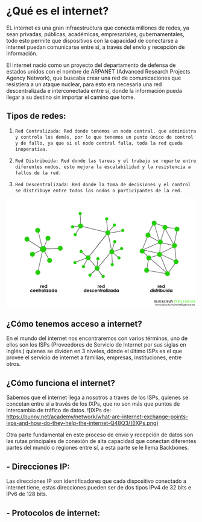 # ¿Qué es el internet?
EL internet es una gran infraestructura que conecta millones de redes, ya sean privadas, públicas, académicas, empresariales, gubernamentales, todo esto permite que dispositivos con la capacidad de conectarse a internet puedan comunicarse entre sí, a través del envío y recepción de información.

El internet nació como un proyecto del departamento de defensa de estados unidos con el nombre de ARPANET (Advanced Research Projects Agency Network), que buscaba crear una red de comunicaciones que resistiera a un ataque nuclear, para esto era necesaria una red descentralizada e interconectada entre sí, donde la información pueda llegar a su destino sin importar el camino que tome. 

## Tipos de redes:
1.     Red Centralizada: Red donde tenemos un nodo central, que administra y controla los demás, por lo que tenemos un punto único de control y de fallo, ya que si el nodo central falla, toda la red queda inoperativa. 
2.     Red Distribuida: Red donde las tareas y el trabajo se reparte entre diferentes nodos, esto mejora la escalabilidad y la resistencia a fallos de la red. 
3.     Red Descentralizada: Red donde la toma de decisiones y el control se distribuye entre todos los nodos o participantes de la red. 

![Tipos de redes.](redes-tipos.jpg)

## ¿Cómo tenemos acceso a internet?
En el mundo del internet nos encontraremos con varios términos, uno de ellos son los ISPs (Proveedores de Servicio de Internet por sus siglas en inglés.) quienes se dividen en 3 niveles, dónde el último ISPs es el que provee el servicio de internet a familias, empresas, instituciones, entre otros. 

## ¿Cómo funciona el internet?
Sabemos que el internet llega a nosotros a traves de los ISPs, quienes se concetan entre sí a través de los IXPs, que no son más que puntos de intercambio de tráfico de datos.
![IXPs de: https://bunny.net/academy/network/what-are-internet-exchange-points-ixps-and-how-do-they-help-the-internet-Q48Q3/](IXPs.png)

Otra parte fundamental en este proceso de envío y recepción de datos son las rutas principales de conexión de alta capacidad que conectan diferentes partes del mundo o regiones entre sí, a esta parte se le llema Backbones.

## - Direcciones IP:
Las direcciones IP son identificadores que cada dispositivo conectado a internet tiene, estas direcciones pueden ser de dos tipos IPv4 de 32 bits e IPv6 de 128 bits.

## - Protocolos de internet: 